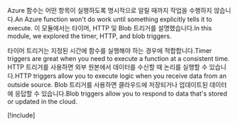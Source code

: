 <span data-ttu-id="fe097-101">Azure 함수는 어떤 항목이 실행하도록 명시적으로 알릴 때까지 작업을 수행하지 않습니다.</span><span class="sxs-lookup"><span data-stu-id="fe097-101">An Azure function won't do work until something explicitly tells it to execute.</span></span> <span data-ttu-id="fe097-102">이 모듈에서는 타이머, HTTP 및 Blob 트리거를 설명했습니다.</span><span class="sxs-lookup"><span data-stu-id="fe097-102">In this module, we explored the timer, HTTP, and blob triggers.</span></span>

<span data-ttu-id="fe097-103">타이머 트리거는 지정된 시간에 함수를 실행해야 하는 경우에 적합합니다.</span><span class="sxs-lookup"><span data-stu-id="fe097-103">Timer triggers are great when you need to execute a function at a consistent time.</span></span> <span data-ttu-id="fe097-104">HTTP 트리거를 사용하면 외부 원본에서 데이터를 수신할 때 논리를 실행할 수 있습니다.</span><span class="sxs-lookup"><span data-stu-id="fe097-104">HTTP triggers allow you to execute logic when you receive data from an outside source.</span></span> <span data-ttu-id="fe097-105">Blob 트리거를 사용하면 클라우드에 저장되거나 업데이트된 데이터에 응답할 수 있습니다.</span><span class="sxs-lookup"><span data-stu-id="fe097-105">Blob triggers allow you to respond to data that's stored or updated in the cloud.</span></span>

[!include[](../../../includes/azure-sandbox-cleanup.md)]